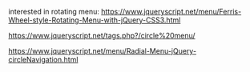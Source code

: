 interested in rotating menu: https://www.jqueryscript.net/menu/Ferris-Wheel-style-Rotating-Menu-with-jQuery-CSS3.html      

https://www.jqueryscript.net/tags.php?/circle%20menu/      

https://www.jqueryscript.net/menu/Radial-Menu-jQuery-circleNavigation.html     
